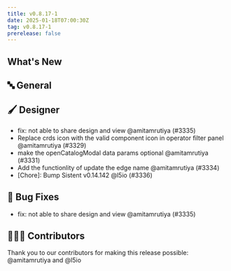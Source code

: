 ```yaml
---
title: v0.8.17-1
date: 2025-01-18T07:00:30Z
tag: v0.8.17-1
prerelease: false
---
```


## What's New
## 🔤 General
## 🖌️ Designer

- fix: not able to share design and view @amitamrutiya (#3335)
- Replace crds icon with the valid component icon in operator filter panel @amitamrutiya (#3329)
- make the openCatalogModal data params optional @amitamrutiya (#3331)
- Add the functionlity of update the edge name @amitamrutiya (#3334)
- [Chore]: Bump Sistent v0.14.142 @l5io (#3336)

## 🐛 Bug Fixes

- fix: not able to share design and view @amitamrutiya (#3335)

## 👨🏽‍💻 Contributors

Thank you to our contributors for making this release possible:
@amitamrutiya and @l5io
